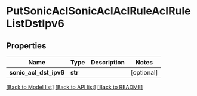 # PutSonicAclSonicAclAclRuleAclRuleListDstIpv6

## Properties
Name | Type | Description | Notes
------------ | ------------- | ------------- | -------------
**sonic_acl_dst_ipv6** | **str** |  | [optional] 

[[Back to Model list]](../README.md#documentation-for-models) [[Back to API list]](../README.md#documentation-for-api-endpoints) [[Back to README]](../README.md)


